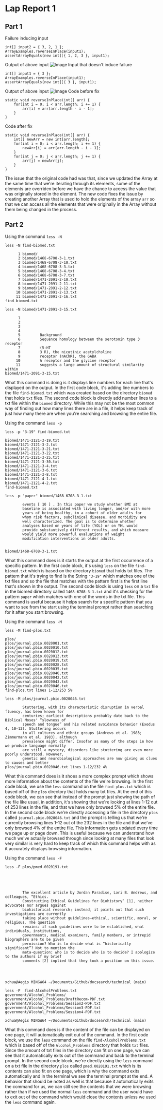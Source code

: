 # Lap Report 1
## Part 1
Failure inducing input
```
int[] input2 = { 3, 2, 1 };
ArrayExamples.reverseInPlace(input1);
assertArrayEquals(new int[]{ 1, 2, 3 }, input1);
```
Output of above input
![Image](OutputFailure.png)
Input that doesn't induce failure
```
int[] input1 = { 3 };
ArrayExamples.reverseInPlace(input1);
assertArrayEquals(new int[]{ 3 }, input1);
```
Output of above input
![Image](OutputSuccess.png)
Code before fix
```
static void reverseInPlace(int[] arr) {
    for(int i = 0; i < arr.length; i += 1) {
        arr[i] = arr[arr.length - i - 1];
    }
}
```
Code after fix
```
static void reverseInPlace(int[] arr) {
    int[] newArr = new int[arr.length];
    for(int i = 0; i < arr.length; i += 1) {
        newArr[i] = arr[arr.length - i - 1];
    }
    for(int j = 0; j < arr.length; j += 1) {
        arr[j] = newArr[j];
    }
}
```
The issue that the original code had was that, since we updated the Array at the same time that we're iterating through its elements, some of the elements are overriden before we have the chance to access the value that was originally stored in the element. The new code fixes the issue by creating another Array that is used to hold the elements of the array `arr` so that we can access all the elements that were originally in the Array without them being changed in the process. 
## Part 2
Using the command `less -N`
```
less -N find-biomed.txt

      1 biomed/
      2 biomed/1468-6708-3-1.txt
      3 biomed/1468-6708-3-10.txt
      4 biomed/1468-6708-3-3.txt
      5 biomed/1468-6708-3-4.txt
      6 biomed/1468-6708-3-7.txt
      7 biomed/1471-2091-2-10.txt
      8 biomed/1471-2091-2-11.txt
      9 biomed/1471-2091-2-12.txt
     10 biomed/1471-2091-2-13.txt
     11 biomed/1471-2091-2-16.txt
find-biomed.txt
```
```
less -N biomed/1471-2091-3-15.txt

      1
      2
      3
      4
      5         Background
      6         Sequence homology between the serotonin type 3 receptor
      7         (5-HT
      8         3 R), the nicotinic acetylcholine
      9         receptor (nAChR), the GABA
     10         A receptor and the glycine receptor
     11         suggests a large amount of structural similarity within
biomed/1471-2091-3-15.txt
```
What this command is doing is it displays line numbers for each line that's displayed on the output. In the first code block, it's adding line numbers to the file `find-biomed.txt` which was created based on the directory `biomed` that holds `txt` files. The second code block is directly add number lines to a txt file within the `biomed` directory. While this may not be the most common way of finding out how many lines there are in a file, it helps keep track of just how many there are when you're searching and browsing the entire file.

Using the command `less -p`
```
less -p "3-19" find-biomed.txt

biomed/1471-2121-3-19.txt
biomed/1471-2121-3-2.txt
biomed/1471-2121-3-21.txt
biomed/1471-2121-3-22.txt
biomed/1471-2121-3-25.txt
biomed/1471-2121-3-30.txt
biomed/1471-2121-3-4.txt
biomed/1471-2121-3-6.txt
biomed/1471-2121-3-8.txt
biomed/1471-2121-4-1.txt
biomed/1471-2121-4-2.txt
find-biomed.txt
```
```
less -p "paper" biomed/1468-6708-3-1.txt

        events [ 10 ] . In this paper we study whether BMI at
        baseline is associated with living longer, and/or with more
        years of being healthy, in a cohort of older adults for
        whom risk factors, subclinical disease, and morbidity are
        well characterized. The goal is to determine whether
        analyses based on years of life (YOL) or on YHL would
        provide substantively different results, and which measure
        would yield more powerful evaluations of weight
        modification interventions in older adults.


biomed/1468-6708-3-1.txt
```
What this command does is it starts the output at the first occurrence of a specific pattern. In the first code block, it's using `less` on the file `find-biomed.txt` which is based on the directory `biomed` that holds txt files. The pattern that it's trying to find is the String `"3-19"` which matches one of the txt files and so the file that matches with the pattern first is the first line that's shown in the output. The second code block is using `less` on a `txt` file in the biomed directory called `1468-6708-3-1.txt` and it's checking for the pattern `paper` which matches with one of the words in the txt file. This command is useful because it helps search for a specific pattern that you want to see from the start using the terminal prompt rather than searching for it after you start browsing.

Using the command `less -M`
```
less -M find-plos.txt

plos/
plos/journal.pbio.0020001.txt
plos/journal.pbio.0020010.txt
plos/journal.pbio.0020012.txt
plos/journal.pbio.0020013.txt
plos/journal.pbio.0020019.txt
plos/journal.pbio.0020028.txt
plos/journal.pbio.0020035.txt
plos/journal.pbio.0020040.txt
plos/journal.pbio.0020042.txt
plos/journal.pbio.0020043.txt
plos/journal.pbio.0020046.txt
find-plos.txt lines 1-12/253 5%
```
```
less -M plos/journal.pbio.0020046.txt

        Stuttering, with its characteristic disruption in verbal fluency, has been known for
        centuries; earliest descriptions probably date back to the Biblical Moses' “slowness of
        speech and tongue” and his related avoidance behavior (Exodus 4, 10–13). Stuttering occurs
        in all cultures and ethnic groups (Andrews et al. 1983; Zimmermann et al. 1983), although
        prevalence might differ. Insofar as many of the steps in how we produce language normally
        are still a mystery, disorders like stuttering are even more poorly understood. However,
        genetic and neurobiological approaches are now giving us clues to causes and better
plos/journal.pbio.0020046.txt lines 1-12/232 4%
```
What this command does is it shoes a more complex prompt which shows more information about the contents of the file we're browsing. In the first code block, we use the `less` command on the file `find-plos.txt` which is based off of the `plos` directory that holds many txt files. At the end of this code block, we can see that instead of the prompt just showing the path of the file like usual, in addition, it's showing that we're looking at lines 1-12 out of 253 lines in the file, and that we have only browsed 5% of the entire file. In the second code block we're directly accessing a file in the directory `plos` called `journal.pbio.0020046.txt` and the prompt is telling us that we're currently browsing lines 1-12 out of the 232 lines in the file and that we've only browsed 4% of the entire file. This information gets updated every time we page up or page down. This is useful because we can understand how much we've actually browsed through since looking at many files that look very similar is very hard to keep track of which this command helps with as it accurately displays browsing information.

Using the command `less -F`
```
less -F plos/pmed.0020191.txt





        The excellent article by Jordan Paradise, Lori B. Andrews, and colleagues, “Ethics.
        Constructing Ethical Guidelines for Biohistory” [1], neither advocates nor argues against
        biohistorical research; instead, it points out that such investigations are currently
        taking place without guidelines—ethical, scientific, moral, or religious. The question
        remains: if such guidelines were to be established, what individuals, institutions,
        governments, medical examiners, family members, or intrepid biographers are to be given
        permission? Who is to decide what is “historically significant”? Not to mention the
        meta-question: who is to decide who is to decide? I apologize to the authors if my brief
        comments [2] implied that they took a position on this issue.




xchua@Aegis MINGW64 ~/Documents/Github/docsearch/technical (main)
```
```
less -F  find-AlcoholProblems.txt
government/Alcohol_Problems/
government/Alcohol_Problems/DraftRecom-PDF.txt
government/Alcohol_Problems/Session2-PDF.txt
government/Alcohol_Problems/Session3-PDF.txt
government/Alcohol_Problems/Session4-PDF.txt

xchua@Aegis MINGW64 ~/Documents/Github/docsearch/technical (main)
```
What this command does is if the content of the file can be displayed on one page, it will automatically exit out of the command. In the first code block, we use the `less` command on the file `find-AlcoholProblems.txt` which is based off of the `Alcohol_Problems` directory that holds `txt` files. Since the amount of txt files in the directory can fit on one page, we can see that it automatically exits out of the command and back to the terminal prompt. In the second code block, we're directly using the `less` command on a txt file in the directory `plos` called `pmed.0020191.txt` which is its contents can also fit on one page, which is why the command exits automatically and in the terminal we see the terminal prompt at the end. A behavior that should be noted as well is that because it automatically exits the command for us, we can still see the contents that we were browsing rather than if we used the normal `less` command and the user would have to exit out of the command which would close the contents unless we used the `less` command again.
